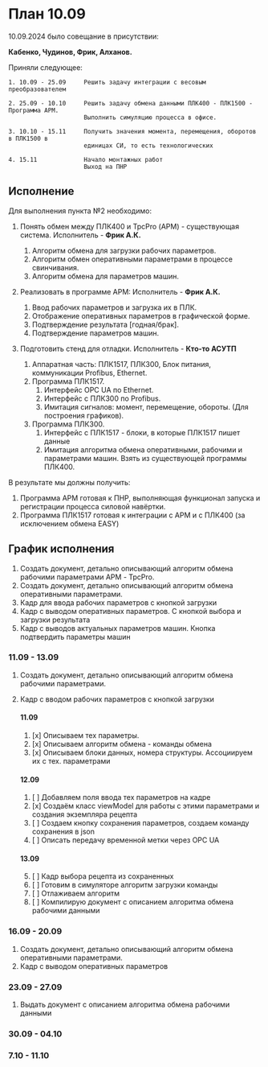 # План 10.09

10.09.2024 было совещание в присутствии: 

**Кабенко, Чудинов, Фрик, Алханов.**

Приняли следующее:

```
1. 10.09 - 25.09     Решить задачу интеграции с весовым преобразователем

2. 25.09 - 10.10     Решить задачу обмена данными ПЛК400 - ПЛК1500 - Программа АРМ.
                     Выполнить симуляцию процесса в офисе.

3. 10.10 - 15.11     Получить значения момента, перемещения, оборотов в ПЛК1500 в 
                     единицах СИ, то есть технологических                     

4. 15.11             Начало монтажных работ
                     Выход на ПНР
```

## Исполнение

Для выполнения пункта №2 необходимо:

1. Понять обмен между ПЛК400 и TpcPro (АРМ) - существующая система. Исполнитель - **Фрик А.К.**
   1. Алгоритм обмена для загрузки рабочих параметров. 
   2. Алгоритм обмен оперативными параметрами в процессе свинчивания.
   3. Алгоритм обмена для параметров машин. 
   
2. Реализовать в программе АРМ: Исполнитель - **Фрик А.К.**
   1. Ввод рабочих параметров и загрузка их в ПЛК. 
   2. Отображение оперативных параметров в графической форме. 
   3. Подтверждение результата [годная/брак].
   4. Подтверждение параметров машин.
   
3. Подготовить стенд для отладки. Исполнитель - **Кто-то АСУТП**
   1. Аппаратная часть: ПЛК1517, ПЛК300, Блок питания, коммуникации Profibus, Ethernet.
   2. Программа ПЛК1517. 
      1. Интерфейс OPC UA по Ethernet. 
      2. Интерфейс с ПЛК300 по Profibus. 
      3. Имитация сигналов: момент, перемещение, обороты. (Для построения графиков).
   3. Программа ПЛК300.
      1. Интерфейс с ПЛК1517 - блоки, в которые ПЛК1517 пишет данные
      2. Имитация алгоритма обмена оперативными, рабочими и параметрами машин. 
         Взять из существующей программы ПЛК400.

В результате мы должны получить:

1. Программа АРМ готовая к ПНР, выполняющая функционал запуска и регистрации 
   процесса силовой навёртки.
2. Программа ПЛК1517 готовая к интеграции с АРМ и с ПЛК400 (за исключением обмена EASY)

## График исполнения

1. Создать документ, детально описывающий алгоритм обмена рабочими параметрами АРМ - TpcPro.
2. Создать документ, детально описывающий алгоритм обмена оперативными параметрами.
3. Кадр для ввода рабочих параметров с кнопкой загрузки
4. Кадр с выводом оперативных параметров. С кнопкой выбора и загрузки результата
5. Кадр с выводов актуальных параметров машин. Кнопка подтвердить параметры машин

### 11.09 - 13.09
1. Создать документ, детально описывающий алгоритм обмена рабочими параметрами.
2. Кадр с вводом рабочих параметров с кнопкой загрузки

    #### 11.09
    1. [x] Описываем тех параметры.
    2. [x] Описываем алгоритм обмена - команды обмена
    3. [x] Описываем блоки данных, номера структуры. Ассоциируем их с тех. параметрами

    #### 12.09
    1. [ ] Добавляем поля ввода тех параметров на кадре
    2. [x] Создаём класс viewModel для работы с этими параметрами и создания экземпляра рецепта
    3. [ ] Создаем кнопку сохранения параметров, создаем команду сохранения в json
    4. [ ] Описать передачу временной метки через OPC UA

    #### 13.09
    5. [ ] Кадр выбора рецепта из сохраненных
    6. [ ] Готовим в симуляторе алгоритм загрузки команды
    7. [ ] Отлаживаем алгоритм
    8. [ ] Компилирую документ с описанием алгоритма обмена рабочими данными


### 16.09 - 20.09
1. Создать документ, детально описывающий алгоритм обмена оперативными параметрами.
2. Кадр с выводом оперативных параметров

### 23.09 - 27.09
1. Выдать документ с описанием алгоритма обмена рабочими данными



### 30.09 - 04.10


### 7.10 - 11.10


